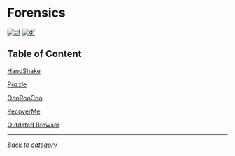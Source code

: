  # Forensics
[![df](https://img.shields.io/badge/hcmus%20ctf-2020-brightgreen.svg)](https://img.shields.io/badge/hcmus%20ctf-2020-brightgreen.svg)
[![df](https://img.shields.io/badge/B3T4-shark-brightgreen.svg)](https://img.shields.io/badge/B3T4-shark-brightgreen.svg)

## Table of Content

[HandShake](HandShake/README.md)

[Puzzle](Puzzle/README.md)

[OooRooCoo](OooRooCoo/README.md)

[RecoverMe](RecoverMe/README.md)

[Outdated Browser](OutdatedBrowser/README.md)


---
*[Back to category](../README.md)*

